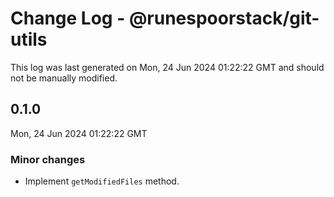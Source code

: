 # Change Log - @runespoorstack/git-utils

This log was last generated on Mon, 24 Jun 2024 01:22:22 GMT and should not be manually modified.

## 0.1.0
Mon, 24 Jun 2024 01:22:22 GMT

### Minor changes

- Implement `getModifiedFiles` method.

